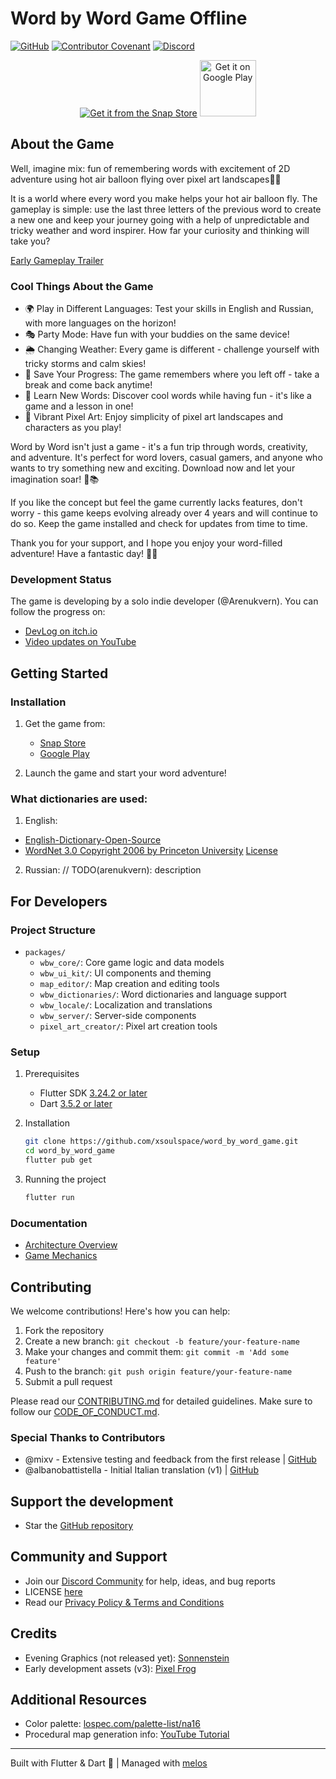 # Word by Word Game Offline

[![GitHub](https://img.shields.io/github/license/xsoulspace/word_by_word_game)](LICENSE)
[![Contributor Covenant](https://img.shields.io/badge/Contributor%20Covenant-v2.0%20adopted-ff69b4.svg)](CODE_OF_CONDUCT.md)
[![Discord](https://img.shields.io/discord/696688204476055592.svg)](https://discord.com/invite/y54DpJwmAn)

<p align="center">
<a href="https://snapcraft.io/word-by-word-game"><img alt="Get it from the Snap Store" src="https://snapcraft.io/static/images/badges/en/snap-store-black.svg" /></a>
<a href='https://play.google.com/store/apps/details?id=dev.xsoulspace.word_by_word_game'><img alt='Get it on Google Play' src='https://play.google.com/intl/en_us/badges/static/images/badges/en_badge_web_generic.png' height="90px"/></a>
</p>

## About the Game

Well, imagine mix: fun of remembering words with excitement of 2D adventure using hot air balloon flying over pixel art landscapes🎈✨

It is a world where every word you make helps your hot air balloon fly. The gameplay is simple: use the last three letters of the previous word to create a new one and keep your journey going with a help of unpredictable and tricky weather and word inspirer. How far your curiosity and thinking will take you?

[Early Gameplay Trailer](https://youtube.com/playlist?list=PLz4tcEeusgWJeJO6RvOxOkfD3XE1pDKFg)

### Cool Things About the Game

- 🌍 Play in Different Languages: Test your skills in English and Russian, with more languages on the horizon!
- 🎭 Party Mode: Have fun with your buddies on the same device!
- 🌦️ Changing Weather: Every game is different - challenge yourself with tricky storms and calm skies!
- 💾 Save Your Progress: The game remembers where you left off - take a break and come back anytime!
- 🧠 Learn New Words: Discover cool words while having fun - it's like a game and a lesson in one!
- 🎨 Vibrant Pixel Art: Enjoy simplicity of pixel art landscapes and characters as you play!

Word by Word isn't just a game - it's a fun trip through words, creativity, and adventure. It's perfect for word lovers, casual gamers, and anyone who wants to try something new and exciting. Download now and let your imagination soar! 🚀📚

If you like the concept but feel the game currently lacks features, don't worry - this game keeps evolving already over 4 years and will continue to do so. Keep the game installed and check for updates from time to time.

Thank you for your support, and I hope you enjoy your word-filled adventure! Have a fantastic day! 🎈🌄

### Development Status

The game is developing by a solo indie developer (@Arenukvern). You can follow the progress on:

- [DevLog on itch.io](https://arenukvern.itch.io/word-by-word-game)
- [Video updates on YouTube](https://youtube.com/playlist?list=PLz4tcEeusgWJeJO6RvOxOkfD3XE1pDKFg)

## Getting Started

### Installation

1. Get the game from:

   - [Snap Store](https://snapcraft.io/word-by-word-game)
   - [Google Play](https://play.google.com/store/apps/details?id=dev.xsoulspace.word_by_word_game)

2. Launch the game and start your word adventure!

### What dictionaries are used:

1.  English:

- [English-Dictionary-Open-Source](https://github.com/CloudBytes-Academy/English-Dictionary-Open-Source/tree/main)
- [WordNet 3.0 Copyright 2006 by Princeton University](https://wordnet.princeton.edu/)
  [License](https://wordnet.princeton.edu/license-and-commercial-use)

2. Russian:
// TODO(arenukvern): description
<!--

- [National Corpus of the Russian Language](https://ruscorpora.ru/)
  Savchuk S. O., Arkhangelsky T. A., Bonch-Osmolovskaya A. A., Donina O. V., Kuznetsova Yu. N., Lyashevskaya O. N., Orekhov B. V., Podryadchikova M. V. Russian National Corpus 2.0: New Capabilities and Development Prospects. Issues in Linguistics, 2024, 2: 7–34.
  [License](https://ruscorpora.ru/page/corpora-quote/) -->

## For Developers

### Project Structure

- `packages/`
  - `wbw_core/`: Core game logic and data models
  - `wbw_ui_kit/`: UI components and theming
  - `map_editor/`: Map creation and editing tools
  - `wbw_dictionaries/`: Word dictionaries and language support
  - `wbw_locale/`: Localization and translations
  - `wbw_server/`: Server-side components
  - `pixel_art_creator/`: Pixel art creation tools

### Setup

1. Prerequisites

   - Flutter SDK [3.24.2 or later](https://docs.flutter.dev/get-started/install)
   - Dart [3.5.2 or later](https://dart.dev/get-dart)

2. Installation

   ```bash
   git clone https://github.com/xsoulspace/word_by_word_game.git
   cd word_by_word_game
   flutter pub get
   ```

3. Running the project
   ```bash
   flutter run
   ```

### Documentation

- [Architecture Overview](docs/development/architecture.md)
- [Game Mechanics](docs/development/game-mechanics.md)

## Contributing

We welcome contributions! Here's how you can help:

1. Fork the repository
2. Create a new branch: `git checkout -b feature/your-feature-name`
3. Make your changes and commit them: `git commit -m 'Add some feature'`
4. Push to the branch: `git push origin feature/your-feature-name`
5. Submit a pull request

Please read our [CONTRIBUTING.md](CONTRIBUTING.md) for detailed guidelines.
Make sure to follow our [CODE_OF_CONDUCT.md](CODE_OF_CONDUCT.md).

### Special Thanks to Contributors

- @mixv - Extensive testing and feedback from the first release | [GitHub](https://github.com/mixv)
- @albanobattistella - Initial Italian translation (v1) | [GitHub](https://github.com/albanobattistella)

## Support the development

- Star the [GitHub repository](https://github.com/xsoulspace/word_by_word_game)
<!-- - Donate on [Boosty](https://boosty.to/arenukvern) or [Patreon](https://patreon.com/arenukvern) -->

## Community and Support

- Join our [Discord Community](https://discord.gg/y54DpJwmAn) for help, ideas, and bug reports
- LICENSE [here](LICENSE)
- Read our [Privacy Policy & Terms and Conditions](https://docs.page/xsoulspace/word_by_word_game)

## Credits

- Evening Graphics (not released yet): [Sonnenstein](https://sonnenstein.itch.io/)
- Early development assets (v3): [Pixel Frog](https://pixelfrog-assets.itch.io/treasure-hunters)

## Additional Resources

- Color palette: [lospec.com/palette-list/na16](https://lospec.com/palette-list/na16)
- Procedural map generation info: [YouTube Tutorial](https://www.youtube.com/watch?v=qYomF9p_SYM&t=9116s)

---

Built with Flutter & Dart 💙 | Managed with [melos](https://melos.invertase.dev)
